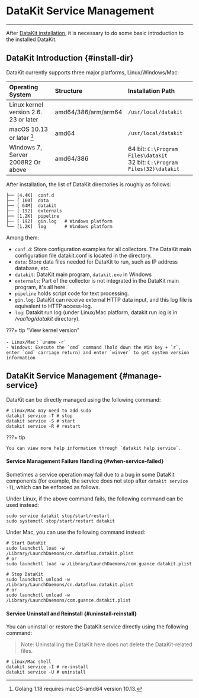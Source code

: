 
# DataKit Service Management
---

After [DataKit installation](datakit-install.md), it is necessary to do some basic introduction to the installed DataKit.

## DataKit Introduction {#install-dir}

DataKit currently supports three major platforms, Linux/Windows/Mac:

| Operating System                            | Structure                | Installation Path                                                                   |
| :--------                           | :---                | :-----                                                                     |
| Linux kernel version 2.6. 23 or later        | amd64/386/arm/arm64 | `/usr/local/datakit`                                                       |
| macOS 10.13 or later [^1]          | amd64               | `/usr/local/datakit`                                                       |
| Windows 7, Server 2008R2 Or above | amd64/386           | 64 bit: `C:\Program Files\datakit`<br />32 bit: `C:\Program Files(32)\datakit` |

[^1]: Golang 1.18 requires macOS-amd64 version 10.13.

After installation, the list of DataKit directories is roughly as follows:

```
├── [4.4K]  conf.d
├── [ 160]  data
├── [ 64M]  datakit
├── [ 192]  externals
├── [1.2K]  pipeline
├── [ 192]  gin.log   # Windows platform
└── [1.2K]  log       # Windows platform
```

Among them:

- `conf.d`: Store configuration examples for all collectors. The DataKit main configuration file datakit.conf is located in the directory.
- `data`: Store data files needed for DataKit to run, such as IP address database, etc.
- `datakit`: DataKit main program, `datakit.exe` in Windows
- `externals`: Part of the collector is not integrated in the DataKit main program, it's all here.
- `pipeline` holds script code for text processing.
- `gin.log`: DataKit can receive external HTTP data input, and this log file is equivalent to HTTP access-log.
- `log`: Datakit run log (under Linux/Mac platform, datakit run log is in */var/log/datakit* directory).

???+ tip "View kernel version"

    - Linux/Mac：`uname -r`
    - Windows: Execute the `cmd` command (hold down the Win key + `r`, enter `cmd` carriage return) and enter `winver` to get system version information

## DataKit Service Management {#manage-service}

DataKit can be directly managed using the following command:

```shell
# Linux/Mac may need to add sudo
datakit service -T # stop
datakit service -S # start
datakit service -R # restart
```

???+ tip

    You can view more help information through `datakit help service`.

#### Service Management Failure Handling {#when-service-failed}

Sometimes a service operation may fail due to a bug in some DataKit components (for example, the service does not stop after `datakit service -T`), which can be enforced as follows.

Under Linux, if the above command fails, the following command can be used instead:

```shell
sudo service datakit stop/start/restart
sudo systemctl stop/start/restart datakit
```

Under Mac, you can use the following command instead:

```shell
# Start DataKit
sudo launchctl load -w /Library/LaunchDaemons/cn.dataflux.datakit.plist
# or
sudo launchctl load -w /Library/LaunchDaemons/com.guance.datakit.plist

# Stop DataKit
sudo launchctl unload -w /Library/LaunchDaemons/cn.dataflux.datakit.plist
# or
sudo launchctl unload -w /Library/LaunchDaemons/com.guance.datakit.plist
```

#### Service Uninstall and Reinstall {#uninstall-reinstall}

You can uninstall or restore the DataKit service directly using the following command:

> Note: Uninstalling the DataKit here does not delete the DataKit-related files.

```shell
# Linux/Mac shell
datakit service -I # re-install
datakit service -U # uninstall
```
